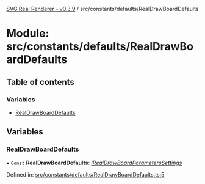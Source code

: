 [SVG Real Renderer - v0.3.9](../docs.md) / src/constants/defaults/RealDrawBoardDefaults

# Module: src/constants/defaults/RealDrawBoardDefaults

## Table of contents

### Variables

- [RealDrawBoardDefaults](src_constants_defaults_realdrawboarddefaults.md#realdrawboarddefaults)

## Variables

### RealDrawBoardDefaults

• `Const` **RealDrawBoardDefaults**: [*IRealDrawBoardParametersSettings*](../interfaces/src_types_realdrawboardtypes.irealdrawboardparameterssettings.md)

Defined in: [src/constants/defaults/RealDrawBoardDefaults.ts:5](https://github.com/HarshKhandeparkar/svg-real-renderer/blob/692d19f/src/constants/defaults/RealDrawBoardDefaults.ts#L5)
